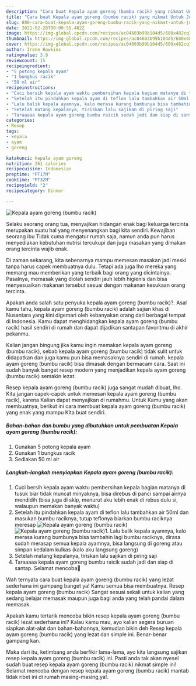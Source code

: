 ```yaml
---
description: "Cara buat Kepala ayam goreng (bumbu racik) yang nikmat Untuk Jualan"
title: "Cara buat Kepala ayam goreng (bumbu racik) yang nikmat Untuk Jualan"
slug: 800-cara-buat-kepala-ayam-goreng-bumbu-racik-yang-nikmat-untuk-jualan
date: 2021-02-28T00:00:55.482Z
image: https://img-global.cpcdn.com/recipes/ac04603b99b104d5/680x482cq70/kepala-ayam-goreng-bumbu-racik-foto-resep-utama.jpg
thumbnail: https://img-global.cpcdn.com/recipes/ac04603b99b104d5/680x482cq70/kepala-ayam-goreng-bumbu-racik-foto-resep-utama.jpg
cover: https://img-global.cpcdn.com/recipes/ac04603b99b104d5/680x482cq70/kepala-ayam-goreng-bumbu-racik-foto-resep-utama.jpg
author: Irene Hawkins
ratingvalue: 3.9
reviewcount: 15
recipeingredient:
- "5 potong kepala ayam"
- "1 bungkus racik"
- "50 ml air"
recipeinstructions:
- "Cuci bersih kepala ayam waktu pembersihan kepala bagian matanya di tusuk biar tidak muncat minyaknya, bisa direbus di panci sampai airnya mendidih (bisa juga di skip, menurut aku lebih enak di rebus dulu si, walaupun memakan banyak waktu)"
- "Setelah itu pindahkan kepala ayam di teflon lalu tambahkan air 50ml dan masukan bumbu raciknya, tutup teflonya biarkan bumbu raciknya meresap"
- "Lalu balik kepala ayamnya, kalo merasa kurang bumbunya bisa tambahin lagi bumbu raciknya, dirasa sudah merasap semua kepala ayamnya, bisa langsung di goreng atau simpan kedalam kulkas (kalo aku langsung goreng)"
- "Setelah matang kepalanya, tiriskan lalu sajikan di piring saji"
- "Taraaaaa kepala ayam goreng bumbu raicik sudah jadi dan siap di santap. Selamat mencoba🤗"
categories:
- Resep
tags:
- kepala
- ayam
- goreng

katakunci: kepala ayam goreng 
nutrition: 261 calories
recipecuisine: Indonesian
preptime: "PT17M"
cooktime: "PT32M"
recipeyield: "2"
recipecategory: Dinner

---
```



![Kepala ayam goreng (bumbu racik)](https://img-global.cpcdn.com/recipes/ac04603b99b104d5/680x482cq70/kepala-ayam-goreng-bumbu-racik-foto-resep-utama.jpg)

Selaku seorang orang tua, menyajikan hidangan enak bagi keluarga tercinta merupakan suatu hal yang menyenangkan bagi kita sendiri. Kewajiban seorang ibu Tidak cuma mengatur rumah saja, namun anda pun harus menyediakan kebutuhan nutrisi tercukupi dan juga masakan yang dimakan orang tercinta wajib enak.

Di zaman  sekarang, kita sebenarnya mampu memesan masakan jadi meski tanpa harus capek membuatnya dulu. Tetapi ada juga lho mereka yang memang mau memberikan yang terbaik bagi orang yang dicintainya. Pasalnya, memasak yang diolah sendiri jauh lebih higienis dan bisa menyesuaikan makanan tersebut sesuai dengan makanan kesukaan orang tercinta. 



Apakah anda salah satu penyuka kepala ayam goreng (bumbu racik)?. Asal kamu tahu, kepala ayam goreng (bumbu racik) adalah sajian khas di Nusantara yang kini digemari oleh kebanyakan orang dari berbagai tempat di Indonesia. Kamu dapat menghidangkan kepala ayam goreng (bumbu racik) hasil sendiri di rumah dan dapat dijadikan santapan favoritmu di akhir pekanmu.

Kalian jangan bingung jika kamu ingin memakan kepala ayam goreng (bumbu racik), sebab kepala ayam goreng (bumbu racik) tidak sulit untuk didapatkan dan juga kamu pun bisa memasaknya sendiri di rumah. kepala ayam goreng (bumbu racik) bisa dimasak dengan bermacam cara. Saat ini sudah banyak banget resep modern yang menjadikan kepala ayam goreng (bumbu racik) semakin lezat.

Resep kepala ayam goreng (bumbu racik) juga sangat mudah dibuat, lho. Kita jangan capek-capek untuk memesan kepala ayam goreng (bumbu racik), karena Kalian dapat menyajikan di rumahmu. Untuk Kamu yang akan membuatnya, berikut ini cara membuat kepala ayam goreng (bumbu racik) yang enak yang mampu Kita buat sendiri.

<!--inarticleads1-->

##### Bahan-bahan dan bumbu yang dibutuhkan untuk pembuatan Kepala ayam goreng (bumbu racik):

1. Gunakan 5 potong kepala ayam
1. Gunakan 1 bungkus racik
1. Sediakan 50 ml air




<!--inarticleads2-->

##### Langkah-langkah menyiapkan Kepala ayam goreng (bumbu racik):

1. Cuci bersih kepala ayam waktu pembersihan kepala bagian matanya di tusuk biar tidak muncat minyaknya, bisa direbus di panci sampai airnya mendidih (bisa juga di skip, menurut aku lebih enak di rebus dulu si, walaupun memakan banyak waktu)
1. Setelah itu pindahkan kepala ayam di teflon lalu tambahkan air 50ml dan masukan bumbu raciknya, tutup teflonya biarkan bumbu raciknya meresap
<img src="https://img-global.cpcdn.com/steps/8f038a4481376174/160x128cq70/kepala-ayam-goreng-bumbu-racik-langkah-memasak-2-foto.jpg" alt="Kepala ayam goreng (bumbu racik)"><img src="https://img-global.cpcdn.com/steps/4d0546cee9747a9a/160x128cq70/kepala-ayam-goreng-bumbu-racik-langkah-memasak-2-foto.jpg" alt="Kepala ayam goreng (bumbu racik)">1. Lalu balik kepala ayamnya, kalo merasa kurang bumbunya bisa tambahin lagi bumbu raciknya, dirasa sudah merasap semua kepala ayamnya, bisa langsung di goreng atau simpan kedalam kulkas (kalo aku langsung goreng)
1. Setelah matang kepalanya, tiriskan lalu sajikan di piring saji
1. Taraaaaa kepala ayam goreng bumbu raicik sudah jadi dan siap di santap. Selamat mencoba🤗




Wah ternyata cara buat kepala ayam goreng (bumbu racik) yang lezat sederhana ini gampang banget ya! Kamu semua bisa membuatnya. Resep kepala ayam goreng (bumbu racik) Sangat sesuai sekali untuk kalian yang sedang belajar memasak maupun juga bagi anda yang telah pandai dalam memasak.

Apakah kamu tertarik mencoba bikin resep kepala ayam goreng (bumbu racik) lezat sederhana ini? Kalau kamu mau, ayo kalian segera buruan siapkan alat-alat dan bahan-bahannya, kemudian bikin deh Resep kepala ayam goreng (bumbu racik) yang lezat dan simple ini. Benar-benar gampang kan. 

Maka dari itu, ketimbang anda berfikir lama-lama, ayo kita langsung sajikan resep kepala ayam goreng (bumbu racik) ini. Pasti anda tak akan nyesel sudah buat resep kepala ayam goreng (bumbu racik) nikmat simple ini! Selamat mencoba dengan resep kepala ayam goreng (bumbu racik) mantab tidak ribet ini di rumah masing-masing,ya!.

